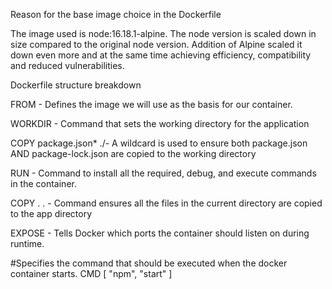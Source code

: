 Reason for the base image choice in the Dockerfile 

The image used is node:16.18.1-alpine. The node version is scaled down in size compared to the original node version. Addition of Alpine scaled it down even more and at the same time achieving efficiency, compatibility and reduced vulnerabilities. 

Dockerfile structure breakdown

FROM - Defines the image we will use as the basis for our container.

WORKDIR - Command that sets the working directory for the application


COPY package.json* ./- A wildcard is used to ensure both package.json AND package-lock.json are copied to the working directory                  


RUN - Command to install all the required, debug, and execute commands in the container. 


COPY . . - Command ensures all the files in the current directory are copied to the app directory


EXPOSE - Tells Docker which ports the container should listen on during runtime.

#Specifies the command that should be executed when the docker container starts.
CMD [ "npm",  "start" ]

